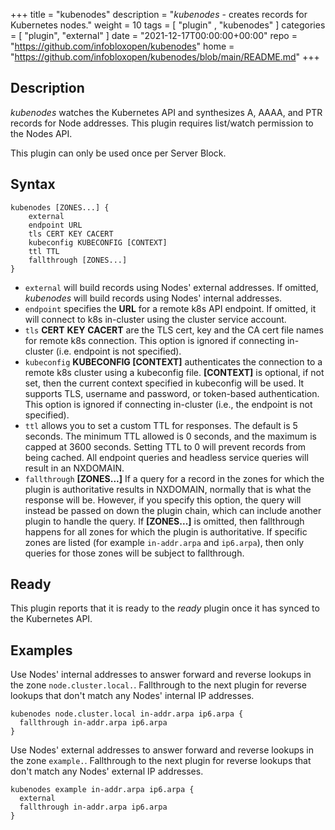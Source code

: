+++
title = "kubenodes"
description = "*kubenodes* - creates records for Kubernetes nodes."
weight = 10
tags = [  "plugin" , "kubenodes" ]
categories = [ "plugin", "external" ]
date = "2021-12-17T00:00:00+00:00"
repo = "https://github.com/infobloxopen/kubenodes"
home = "https://github.com/infobloxopen/kubenodes/blob/main/README.md"
+++

## Description

*kubenodes* watches the Kubernetes API and synthesizes A, AAAA, and PTR records for Node addresses.
This plugin requires list/watch permission to the Nodes API.

This plugin can only be used once per Server Block.

## Syntax

```
kubenodes [ZONES...] {
    external
    endpoint URL
    tls CERT KEY CACERT
    kubeconfig KUBECONFIG [CONTEXT]
    ttl TTL
    fallthrough [ZONES...]
}
```
* `external` will build records using Nodes' external addresses.  If omitted, *kubenodes* will build records using
  Nodes' internal addresses.
* `endpoint` specifies the **URL** for a remote k8s API endpoint.
  If omitted, it will connect to k8s in-cluster using the cluster service account.
* `tls` **CERT** **KEY** **CACERT** are the TLS cert, key and the CA cert file names for remote k8s connection.
  This option is ignored if connecting in-cluster (i.e. endpoint is not specified).
* `kubeconfig` **KUBECONFIG [CONTEXT]** authenticates the connection to a remote k8s cluster using a kubeconfig file.
  **[CONTEXT]** is optional, if not set, then the current context specified in kubeconfig will be used.
  It supports TLS, username and password, or token-based authentication.
  This option is ignored if connecting in-cluster (i.e., the endpoint is not specified).
* `ttl` allows you to set a custom TTL for responses. The default is 5 seconds.  The minimum TTL allowed is
  0 seconds, and the maximum is capped at 3600 seconds. Setting TTL to 0 will prevent records from being cached.
  All endpoint queries and headless service queries will result in an NXDOMAIN.
* `fallthrough` **[ZONES...]** If a query for a record in the zones for which the plugin is authoritative
  results in NXDOMAIN, normally that is what the response will be. However, if you specify this option,
  the query will instead be passed on down the plugin chain, which can include another plugin to handle
  the query. If **[ZONES...]** is omitted, then fallthrough happens for all zones for which the plugin
  is authoritative. If specific zones are listed (for example `in-addr.arpa` and `ip6.arpa`), then only
  queries for those zones will be subject to fallthrough.

## Ready

This plugin reports that it is ready to the _ready_ plugin once it has synced to the Kubernetes API.

## Examples

Use Nodes' internal addresses to answer forward and reverse lookups in the zone `node.cluster.local.`.
Fallthrough to the next plugin for reverse lookups that don't match any Nodes' internal IP addresses.

```
kubenodes node.cluster.local in-addr.arpa ip6.arpa {
  fallthrough in-addr.arpa ip6.arpa
}
```

Use Nodes' external addresses to answer forward and reverse lookups in the zone `example.`. Fallthrough
to the next plugin for reverse lookups that don't match any Nodes' external IP addresses.

```
kubenodes example in-addr.arpa ip6.arpa {
  external
  fallthrough in-addr.arpa ip6.arpa
}
```

